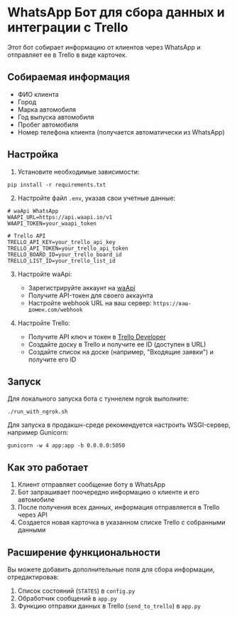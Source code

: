# WhatsApp Бот для сбора данных и интеграции с Trello

Этот бот собирает информацию от клиентов через WhatsApp и отправляет ее в Trello в виде карточек.

## Собираемая информация

- ФИО клиента
- Город
- Марка автомобиля
- Год выпуска автомобиля
- Пробег автомобиля
- Номер телефона клиента (получается автоматически из WhatsApp)

## Настройка

1. Установите необходимые зависимости:
```
pip install -r requirements.txt
```

2. Настройте файл `.env`, указав свои учетные данные:
```
# waApi WhatsApp
WAAPI_URL=https://api.waapi.io/v1
WAAPI_TOKEN=your_waapi_token

# Trello API
TRELLO_API_KEY=your_trello_api_key
TRELLO_API_TOKEN=your_trello_api_token
TRELLO_BOARD_ID=your_trello_board_id
TRELLO_LIST_ID=your_trello_list_id
```

3. Настройте waApi:
   - Зарегистрируйте аккаунт на [waApi](https://waapi.io/)
   - Получите API-токен для своего аккаунта
   - Настройте webhook URL на ваш сервер: `https://ваш-домен.com/webhook`

4. Настройте Trello:
   - Получите API ключ и токен в [Trello Developer](https://trello.com/app-key)
   - Создайте доску в Trello и получите ее ID (доступен в URL)
   - Создайте список на доске (например, "Входящие заявки") и получите его ID

## Запуск

Для локального запуска бота с туннелем ngrok выполните:
```
./run_with_ngrok.sh
```

Для запуска в продакшн-среде рекомендуется настроить WSGI-сервер, например Gunicorn:
```
gunicorn -w 4 app:app -b 0.0.0.0:5050
```

## Как это работает

1. Клиент отправляет сообщение боту в WhatsApp
2. Бот запрашивает поочередно информацию о клиенте и его автомобиле
3. После получения всех данных, информация отправляется в Trello через API
4. Создается новая карточка в указанном списке Trello с собранными данными

## Расширение функциональности

Вы можете добавить дополнительные поля для сбора информации, отредактировав:
1. Список состояний (`STATES`) в `config.py`
2. Обработчик сообщений в `app.py`
3. Функцию отправки данных в Trello (`send_to_trello`) в `app.py`